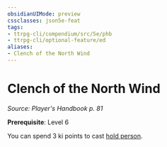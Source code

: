 ```yaml
---
obsidianUIMode: preview
cssclasses: json5e-feat
tags:
- ttrpg-cli/compendium/src/5e/phb
- ttrpg-cli/optional-feature/ed
aliases:
- Clench of the North Wind
---
```

# Clench of the North Wind
*Source: Player's Handbook p. 81*  

**Prerequisite**: Level 6

You can spend 3 ki points to cast [hold person](/3-Mechanics/CLI/Compendium/spells/hold-person.md).